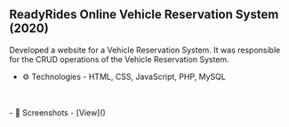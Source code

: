 ## ReadyRides Online Vehicle Reservation System (2020)

Developed a website for a Vehicle Reservation System. It was responsible
for the CRUD operations of the Vehicle Reservation System.

   - ⚙ Technologies - HTML, CSS, JavaScript, PHP, MySQL
<br>
<br>
   - 📸 Screenshots - [View]()



<!--
**Check out my [blog](https://blog.bolajiayodeji.com), [newsletter](https://bawd.bolajiayodeji.com), or say *hi* on [Twitter](https://twitter.com/iambolajiayo).**

## Contributing

Found an awesome technical writer, resource, article, blog, tool, video, speaker deck etc.? Please send me a pull request and follow the [contributors guidelines](/CONTRIBUTING.md).

![](https://repository-images.githubusercontent.com/221308953/36034800-6311-11ea-8418-8a1a03c97d81)

> Technical writing is writing or drafting technical communication used in technical and occupational fields, such as computer hardware and software, engineering, chemistry, aeronautics, robotics, finance, medical, consumer electronics, biotechnology, and forestry. ~ [Wikipedia](https://en.wikipedia.org/wiki/Technical_writing)

-->

<!--

## 📋 Description

A E-Commerce project which has different features such as:

- List different products.
- Cartpage to store cart items.
- Description of products
- Login and SignUp.
- Login as Guest user.
- Wishlist items
- Payment gateway

## 🚀 Installation

---

1. Install [nodejs](https://nodejs.org/en/)
1. Clone project using the command `git clone <repo-url>`
1. Install all the dependencies using `npm install`
1. Run the project using `npm start`

> **Note:** _Create a .env file to store the keys of firebase and stripe_

## 🖥️ Technologies Used

---

- [ReactJS](https://reactjs.org/)
- [React Router](https://reactrouter.com/)
- [Reduct Toolkit](https://redux-toolkit.js.org/)
- [Firebase](https://firebase.google.com/)
- [Stripe API](https://stripe.com/docs/stripe-js/react)

-->
